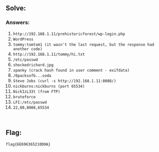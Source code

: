 ## Solve:

### Answers:

1. `http://192.168.1.11/prehistoricforest/wp-login.php`
2. `WordPress`
3. `tommy:tomtom1 (it wasn't the last request, but the response had another code)`
4. `http://192.168.1.11/tommy/hi.txt`
5. `/etc/passwd`
6. `shockedrichard.jpg`
7. `spanky (crack hash found in user comment - exifdata)`
8. `/6packsofb...soda`
9. `Steve Jobs (curl -s http://192.168.1.11:8008/)`
10. `nickburns:nickburns (port 65534)`
11. `NickIzL33t (from FTP)`
12. `bruteforce`
13. `LFI:/etc/passwd`
14. `22,80,8008,65534`

<br/>

## Flag:

`flag{6E696365210D0A}`
